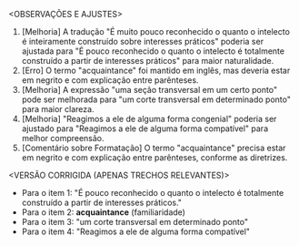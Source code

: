 <OBSERVAÇÕES E AJUSTES>
1. [Melhoria] A tradução "É muito pouco reconhecido o quanto o intelecto é inteiramente construído sobre interesses práticos" poderia ser ajustada para "É pouco reconhecido o quanto o intelecto é totalmente construído a partir de interesses práticos" para maior naturalidade.
2. [Erro] O termo "acquaintance" foi mantido em inglês, mas deveria estar em negrito e com explicação entre parênteses.
3. [Melhoria] A expressão "uma seção transversal em um certo ponto" pode ser melhorada para "um corte transversal em determinado ponto" para maior clareza.
4. [Melhoria] "Reagimos a ele de alguma forma congenial" poderia ser ajustado para "Reagimos a ele de alguma forma compatível" para melhor compreensão.
5. [Comentário sobre Formatação] O termo "acquaintance" precisa estar em negrito e com explicação entre parênteses, conforme as diretrizes.

<VERSÃO CORRIGIDA (APENAS TRECHOS RELEVANTES)>
- Para o item 1: "É pouco reconhecido o quanto o intelecto é totalmente construído a partir de interesses práticos."
- Para o item 2: **acquaintance** (familiaridade)
- Para o item 3: "um corte transversal em determinado ponto"
- Para o item 4: "Reagimos a ele de alguma forma compatível"